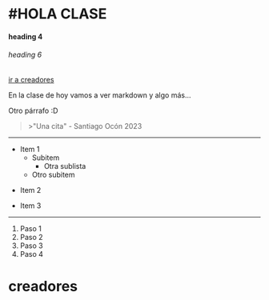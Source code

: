 # \#HOLA CLASE
#### heading 4
###### heading 6

[ir a creadores](#creadores)

En la clase de hoy vamos a ver markdown y algo más...

Otro párrafo :D

> \>"Una cita" - Santiago Ocón 2023

---
- Item 1
    - Subitem
        - Otra sublista
    - Otro subitem
+ Item 2
* Item 3

---

1. Paso 1
2. Paso 2
3. Paso 3
4. Paso 4





# creadores
